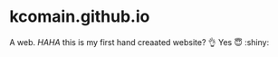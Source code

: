 # kcomain.github.io
A web.
_HAHA_
this is my first hand creaated website? :ok_hand:
Yes
:innocent:
:shiny:

